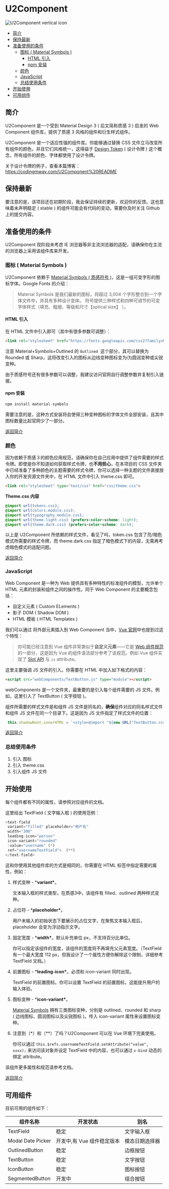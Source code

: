 # U2Component

![U2Component vertical icon](
https://contents.codingmway.com/u2component/icon_vertical_v1.0.png)

- [简介](#简介)
- [保持最新](#保持最新)
- [准备使用的条件](#准备使用的条件)
  - [图标 ( Material Symbols )](#图标--material-symbols-)
    - [HTML 引入](#html-引入)
    - [npm 安装](#npm-安装)
  - [颜色](#颜色)
  - [JavaScript](#javascript)
  - [总结使用条件](#总结使用条件)
- [开始使用](#开始使用)
- [可用组件](#可用组件)

## 简介

U2Component 是一个受到 Material Design 3 ( 后文简称质感 3 ) 启发的 Web Component 组件库，提供了质感 3 风格的组件和衍生样式组件。

U2Component 是一个适应性强的组件库。你能够通过替换 CSS 文件立马改变所有组件的颜色，并且它们风格统一，这得益于 [Design Token](https://m3.material.io/foundations/design-tokens/overview) ( 设计令牌 ) 这个概念，所有组件的颜色、字体都使用了设计令牌。

关于设计令牌的例子，查看本篇博客：https://codingmway.com/U2Component%20README


## 保持最新

要注意的是，该项目还在初期阶段，我会保证持续的更新，欢迎你的反馈。这也意味着未声明稳定 ( stable ) 的组件可能会有代码的变动，需要你及时关注 Github 上的提交内容。


## 准备使用的条件

U2Component 现阶段未考虑 IE 浏览器等非主流浏览器的适配，请确保你在主流的浏览器上采用该组件库来开发。


### 图标 ( Material Symbols )

U2Component 依赖于 [Material Symbols ( 质感符号 )](https://fonts.google.com/icons)，这是一组可变字形的图标字体。Google Fonts 的介绍：

> Material Symbols 是我们最新的图标，将超过 3,004 个字形整合到一个字体文件中，并具有多种设计变体。 符号提供三种样式和四种可调节的可变字体样式（填充、粗细、等级和尺寸【optical size】 ）。

#### HTML 引入

在 HTML 文件中引入即可（其中有很多参数可调整）：

```html
<link rel="stylesheet" href="https://fonts.googleapis.com/css2?family=Material+Symbols+Outlined:opsz,wght,FILL,GRAD@20..48,100..700,0..1,-50..200" />
```

注意 Material+Symbols+Outlined 的 `Outlined `这个部分，其可以替换为 Rounded 或 Sharp，这将改变引入的图标从边线变种图标变为i为圆润变种或尖锐变种。

由于质感符号还有很多参数可以调整，我建议访问官网自行调整参数并复制引入链接。

#### npm 安装

```javascript
npm install material-symbols
```

需要注意的是，这种方式安装将会使得三种变种图标的字体文件全部安装，且其中图标数量比起官网少了一部分。

[返回简介](#简介)

### 颜色

因为依赖于质感３的颜色应用规范，请确保你在自己应用中提供了组件需要的样式令牌。即使是你不知道如何获取样式令牌，也**不用担心**，在本项目的 CSS 文件夹中已经准备了多种颜色的主题需要的样式令牌，你可以选择一种主题的文件直接放入你的开发资源文件夹中，在 HTML 文件中引入 theme.css 即可。

```html
<link rel="stylesheet" type="text/css" href="css/theme.css">
```

**Theme.css 内容**

```css
@import url(tokens.css);
@import url(colors.module.css);
@import url(typography.module.css);
@import url(theme.light.css) (prefers-color-scheme: light);
@import url(theme.dark.css) (prefers-color-scheme: dark);
```

以上是 U2Component 所依赖的样式文件，看见了吗，token.css 包含了亮/暗色模式所需要的样式令牌，而 theme.dark.css 指定了暗色模式下的内容，无需再考虑暗色模式的适配问题。

[返回简介](#简介)

### JavaScript

Web Component 是一种为 Web 提供具有多种特性的标准组件的模型，允许单个 HTML 元素的封装和组件之间的操作性。同于 Web Component 的主要概念包括：

- 自定义元素 ( Custom ELements )
- 影子 DOM ( Shadow DOM )
- HTML 模板 ( HTML Templates )

我们可以通过 <slot> 将外部元素插入到 Web Component 当中，[Vue 官网](https://v2.cn.vuejs.org/v2/guide/#与自定义元素的关系)中也提到过这个特性：

> 你可能已经注意到 Vue 组件非常类似于**自定义元素**——它是 [Web 组件规范](https://www.w3.org/wiki/WebComponents/)的一部分，这是因为 Vue 的组件语法部分参考了该规范。例如 Vue 组件实现了 [Slot API](https://github.com/w3c/webcomponents/blob/gh-pages/proposals/Slots-Proposal.md) 与 `is` attribute。


这里主要强调 JS 文件的引入。你需要在 HTML 中加入如下格式的内容：

```html
<script src="webComponents/TextButton.js" type="module"></script>
```

webComponents 是一个文件夹，最重要的是引入每个组件需要的 JS 文件。例如，这里引入了 TextButton ( 文字按钮 )。

组件所需要的样式文件是和组件 JS 文件是同名的，**确保**组件对应的同名样式文件和组件 JS 文件在同一个目录下。这是因为 JS 文件指定了样式文件的位置：

```javascript
 this.shadowRoot.innerHTML = `<style>@import "${new URL("TextButton.css", import.meta.url)}";</style><div><slot></slot></div>`;
```

[返回简介](#简介)

### 总结使用条件

1. 引入 图标
2. 引入 theme.css
3. 引入组件 JS 文件


## 开始使用

每个组件都有不同的属性，请参照对应组件的文档。

这里给出 TextField ( 文字输入框 ) 的使用范例：

```javascript
<text-field 
 variant="filled" placeholder="用户名"
 width="300"
 leading-icon="person"
 icon-variant="rounded"
 :value="username" (*)
 ref="usernameTextField">  (**)
</text-field>
```

这和你使用其他组件库的方式是相同的，你需要在 HTML 标签中指定需要的属性，例如：

1. 样式变种 - ***variant\***。

   文本输入框的样式类型，在质感3中，该组件有 filled、outlined 两种样式变种。

2. 占位符 - ***placeholder\***。

   用户未输入的初始状态下要展示的占位文字，在聚焦文本输入框后，placeholder 会变为浮动指示文字。

3. 固定宽度 - ***width\***。默认补充单位 px，不支持百分比单位。

   你可以指定该组件的宽度，该组件的宽度将不再填充父元素宽度。（TextField 有一个最大宽度 112 px，但我设计了一个属性方便你解除这个限制，详细参考 TextField 文档。）

4. 前置图标 - ***leading-icon\***。必须和 icon-variant 同时出现。

   TextField 的前置图标。你可以设置 TextField 的前置图标，这能提升用户的输入体验。

5. 图标变种 - ***icon-variant\***。

   [Material Symbols](https://fonts.google.com/icons) 拥有三类图标变种，分别是 outlined、rounded 和 sharp (  边线图标、圆润图标以及尖锐图标 )。传入 icon-variant 属性来设置图标变种。

6. 注意到（*）和（**）了吗？U2Component 可以在 Vue 环境下完美使用。

   你可以通过 `this.$refs.usernameTextField.setAttribute("value", xxxx);` 来访问该对象并设定 TextField 中的内容，也可以通过 `v-bind` 动态的绑定 attribute。

该组件更多属性和规范请参考文档。

[返回简介](#简介)

## 可用组件
   
目前可用的组件如下：

| 组件名称  | 开发状态 | 别名 |
| --------- | -------- | -------- |
| TextField | 稳定     | 文字输入框 |
| Modal Date Picker | 开发中,有 Vue 组件稳定版本 | 模态日期选择器 |
| OutlinedButton | 稳定     | 边框按钮 |
| TextButton | 稳定     | 文字按钮 |
| IconButton | 稳定     | 图标按钮 |
| SegmentedButton | 开发中     | 组合按钮 |
